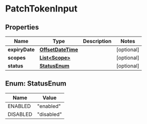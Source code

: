 

# PatchTokenInput

## Properties

| Name | Type | Description | Notes |
| ------------ | ------------- | ------------- | ------------- |
| **expiryDate** | [**OffsetDateTime**](OffsetDateTime.md) |  |  [optional] |
| **scopes** | [**List&lt;Scope&gt;**](Scope.md) |  |  [optional] |
| **status** | [**StatusEnum**](#StatusEnum) |  |  [optional] |



## Enum: StatusEnum

| Name | Value |
| ---- | -----
| ENABLED | &quot;enabled&quot; |
| DISABLED | &quot;disabled&quot; |



